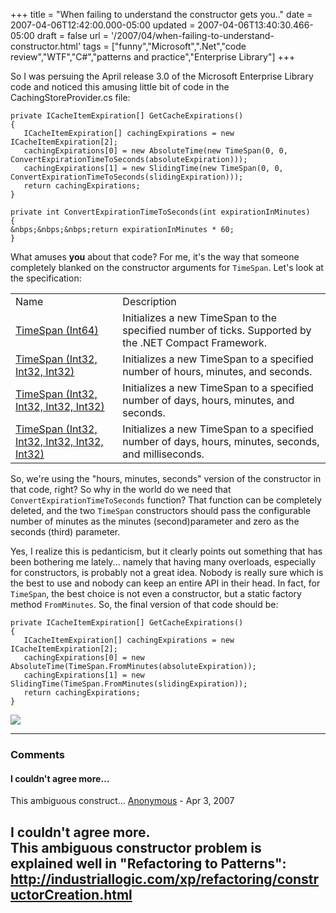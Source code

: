 +++
title = "When failing to understand the constructor gets you.."
date = 2007-04-06T12:42:00.000-05:00
updated = 2007-04-06T13:40:30.466-05:00
draft = false
url = '/2007/04/when-failing-to-understand-constructor.html'
tags = ["funny","Microsoft",".Net","code review","WTF","C#","patterns and practice","Enterprise Library"]
+++

So I was persuing the April release 3.0 of the Microsoft Enterprise Library code and noticed this amusing little bit of code in the CachingStoreProvider.cs file:

```
private ICacheItemExpiration[] GetCacheExpirations()
{
   ICacheItemExpiration[] cachingExpirations = new ICacheItemExpiration[2];
   cachingExpirations[0] = new AbsoluteTime(new TimeSpan(0, 0, ConvertExpirationTimeToSeconds(absoluteExpiration)));
   cachingExpirations[1] = new SlidingTime(new TimeSpan(0, 0, ConvertExpirationTimeToSeconds(slidingExpiration)));
   return cachingExpirations;
}

private int ConvertExpirationTimeToSeconds(int expirationInMinutes)
{
&nbps;&nbps;&nbps;return expirationInMinutes * 60;
}
```

What amuses **you** about that code? For me, it's the way that someone completely blanked on the constructor arguments for `TimeSpan`. Let's look at the specification:

<table><tbody><tr><td>Name</td><td>Description</td></tr><tr><td><a href="http://msdn2.microsoft.com/en-us/library/zz841zbz.aspx">TimeSpan (Int64)</a></td><td>Initializes a new TimeSpan to the specified number of ticks. Supported by the .NET Compact Framework.</td></tr><tr><td><a href="http://msdn2.microsoft.com/en-us/library/bk8a3558.aspx">TimeSpan (Int32, Int32, Int32)</a></td><td>Initializes a new TimeSpan to a specified number of hours, minutes, and seconds.</td></tr><tr><td><a href="http://msdn2.microsoft.com/en-us/library/85ydwftb.aspx">TimeSpan (Int32, Int32, Int32, Int32)</a></td><td>Initializes a new TimeSpan to a specified number of days, hours, minutes, and seconds.</td></tr><tr><td><a href="http://msdn2.microsoft.com/en-us/library/6c7z43tw.aspx">TimeSpan (Int32, Int32, Int32, Int32, Int32)</a></td><td>Initializes a new TimeSpan to a specified number of days, hours, minutes, seconds, and milliseconds.</td></tr></tbody></table>

So, we're using the "hours, minutes, seconds" version of the constructor in that code, right? So why in the world do we need that `ConvertExpirationTimeToSeconds` function? That function can be completely deleted, and the two `TimeSpan` constructors should pass the configurable number of minutes as the minutes (second)parameter and zero as the seconds (third) parameter.

Yes, I realize this is pedanticism, but it clearly points out something that has been bothering me lately... namely that having many overloads, especially for constructors, is probably not a great idea. Nobody is really sure which is the best to use and nobody can keep an entire API in their head. In fact, for `TimeSpan`, the best choice is not even a constructor, but a static factory method `FromMinutes`. So, the final version of that code should be:

```
private ICacheItemExpiration[] GetCacheExpirations()
{
   ICacheItemExpiration[] cachingExpirations = new ICacheItemExpiration[2];
   cachingExpirations[0] = new AbsoluteTime(TimeSpan.FromMinutes(absoluteExpiration));
   cachingExpirations[1] = new SlidingTime(TimeSpan.FromMinutes(slidingExpiration));
   return cachingExpirations;
}
```

[![](http://imagegen.last.fm/DarkSeas/recenttracks/1/IDisposable.gif)](http://www.last.fm/user/IDisposable/?chartstyle=DarkSeas)

---

### Comments

#### I couldn't agree more…

This ambiguous construct...
[Anonymous](mailto:noreply@blogger.com) - <time datetime="2007-04-11T19:40:00.000-05:00">Apr 3, 2007</time>

I couldn't agree more.  
This ambiguous constructor problem is explained well in "Refactoring to Patterns":  
http://industriallogic.com/xp/refactoring/constructorCreation.html
---
